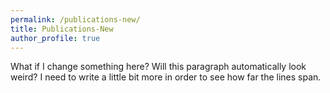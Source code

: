 ```yaml
---
permalink: /publications-new/
title: Publications-New
author_profile: true
---
```


What if I change something here? Will this paragraph automatically look weird? I need to write a little bit more in order to see how far the lines span.
